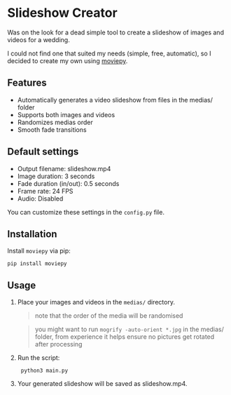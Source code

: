 # Slideshow Creator

Was on the look for a dead simple tool to create a slideshow of images and videos for a wedding.

I could not find one that suited my needs (simple, free, automatic), so I decided to create my own using [moviepy](https://github.com/Zulko/moviepy).

## Features

- Automatically generates a video slideshow from files in the medias/ folder
- Supports both images and videos
- Randomizes medias order
- Smooth fade transitions

## Default settings

- Output filename: slideshow.mp4
- Image duration: 3 seconds
- Fade duration (in/out): 0.5 seconds
- Frame rate: 24 FPS
- Audio: Disabled

You can customize these settings in the `config.py` file.

## Installation

Install `moviepy` via pip:

    pip install moviepy

## Usage

1. Place your images and videos in the `medias/` directory.

    > note that the order of the media will be randomised

    > you might want to run `mogrify -auto-orient *.jpg` in the medias/ folder, from experience it helps ensure no pictures get rotated after processing

2. Run the script:

        python3 main.py 

3. Your generated slideshow will be saved as slideshow.mp4.
